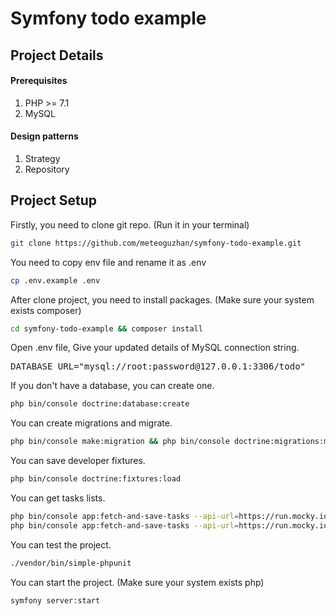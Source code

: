 # Symfony todo example
## Project Details

#### Prerequisites
1. PHP >= 7.1
2. MySQL
#### Design patterns
1. Strategy
2. Repository
## Project Setup
Firstly, you need to clone git repo. (Run it in your terminal)
```bash
git clone https://github.com/meteoguzhan/symfony-todo-example.git
```
You need to copy env file and rename it as .env
```bash
cp .env.example .env
```
After clone project, you need to install packages. (Make sure your system exists composer)
```bash
cd symfony-todo-example && composer install
```
Open .env file, Give your updated details of MySQL connection string.
<pre>
DATABASE_URL="mysql://root:password@127.0.0.1:3306/todo"
</pre>
If you don't have a database, you can create one.
```bash
php bin/console doctrine:database:create
```
You can create migrations and migrate.
```bash
php bin/console make:migration && php bin/console doctrine:migrations:migrate
```
You can save developer fixtures.
```bash
php bin/console doctrine:fixtures:load
```
You can get tasks lists.
```bash
php bin/console app:fetch-and-save-tasks --api-url=https://run.mocky.io/v3/27b47d79-f382-4dee-b4fe-a0976ceda9cd && 
php bin/console app:fetch-and-save-tasks --api-url=https://run.mocky.io/v3/7b0ff222-7a9c-4c54-9396-0df58e289143
```
You can test the project.
```bash
./vendor/bin/simple-phpunit
```
You can start the project. (Make sure your system exists php)
```bash
symfony server:start
```
